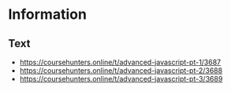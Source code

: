 # Information



## Text

- https://coursehunters.online/t/advanced-javascript-pt-1/3687
- https://coursehunters.online/t/advanced-javascript-pt-2/3688
- https://coursehunters.online/t/advanced-javascript-pt-3/3689
